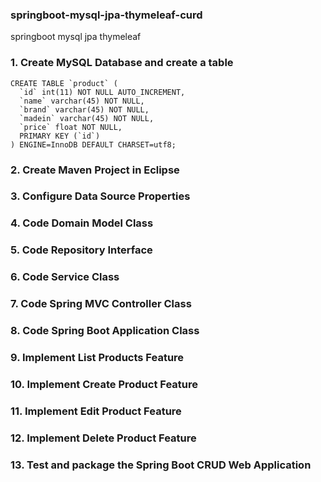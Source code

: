 ### springboot-mysql-jpa-thymeleaf-curd
springboot
mysql
jpa
thymeleaf


### 1. Create MySQL Database and create a table
```
CREATE TABLE `product` (
  `id` int(11) NOT NULL AUTO_INCREMENT,
  `name` varchar(45) NOT NULL,
  `brand` varchar(45) NOT NULL,
  `madein` varchar(45) NOT NULL,
  `price` float NOT NULL,
  PRIMARY KEY (`id`)
) ENGINE=InnoDB DEFAULT CHARSET=utf8;
```

### 2. Create Maven Project in Eclipse

### 3. Configure Data Source Properties

### 4. Code Domain Model Class

### 5. Code Repository Interface

### 6. Code Service Class

### 7. Code Spring MVC Controller Class

### 8. Code Spring Boot Application Class

### 9. Implement List Products Feature

### 10. Implement Create Product Feature

### 11. Implement Edit Product Feature

### 12. Implement Delete Product Feature

### 13. Test and package the Spring Boot CRUD Web Application

